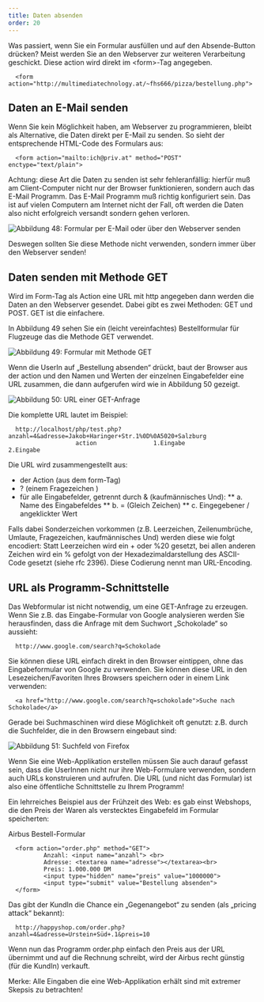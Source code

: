 ```yaml
---
title: Daten absenden
order: 20
---
```


Was passiert, wenn Sie ein Formular ausfüllen und auf den Absende-Button drücken? Meist werden Sie an den Webserver zur weiteren Verarbeitung geschickt. Diese action wird direkt im &lt;form&gt;-Tag angegeben.


      <form action="http://multimediatechnology.at/~fhs666/pizza/bestellung.php">

Daten an E-Mail senden
-----------------------

Wenn Sie kein Möglichkeit haben, am Webserver zu programmieren, bleibt als Alternative, die Daten direkt per E-Mail zu senden. So sieht der entsprechende HTML-Code des Formulars aus:


      <form action="mailto:ich@priv.at" method="POST" enctype="text/plain">

Achtung: diese Art die Daten zu senden ist sehr fehleranfällig: hierfür muß am Client-Computer nicht nur der Browser funktionieren, sondern auch das E-Mail Programm. Das E-Mail Programm muß richtig konfiguriert sein. Das ist auf vielen Computern am Internet nicht der Fall, oft werden die Daten also nicht erfolgreich versandt sondern gehen verloren.

              
![Abbildung 48: Formular per E-Mail oder über den Webserver senden](/images/image225.png)


Deswegen sollten Sie diese Methode nicht verwenden, sondern immer über den Webserver senden!


Daten senden mit Methode GET
-----------------------------

Wird im Form-Tag als Action eine URL mit http angegeben dann werden die Daten an den Webserver gesendet. Dabei gibt es zwei Methoden: GET und POST. GET ist die einfachere. 

In Abbildung 49 sehen Sie ein (leicht vereinfachtes) Bestellformular für Flugzeuge das die Methode GET verwendet.


![Abbildung 49: Formular mit Methode GET](/images/image230.png)


Wenn die UserIn auf „Bestellung absenden“ drückt, baut der Browser aus der action und den Namen und Werten der einzelnen Eingabefelder eine URL zusammen, die dann aufgerufen wird wie in Abbildung 50 gezeigt.


![Abbildung 50: URL einer GET-Anfrage](/images/image232.png)


Die komplette URL lautet im Beispiel:

      http://localhost/php/test.php?anzahl=4&adresse=Jakob+Haringer+Str.1%0D%0A5020+Salzburg
                       action                1.Eingabe                                  2.Eingabe

Die URL wird zusammengestellt aus:

* der Action (aus dem form-Tag)
* ? (einem Fragezeichen )
* für alle Eingabefelder, getrennt durch & (kaufmännisches Und):
** a. Name des Eingabefeldes
**  b. = (Gleich Zeichen)
**  c. Eingegebener / angeklickter Wert

Falls dabei Sonderzeichen vorkommen  (z.B. Leerzeichen, Zeilenumbrüche, Umlaute, Fragezeichen, kaufmännisches Und) werden diese wie folgt encodiert: Statt Leerzeichen wird ein + oder %20 gesetzt, bei allen anderen Zeichen wird ein % gefolgt von der Hexadezimaldarstellung des ASCII-Code gesetzt  (siehe rfc 2396). Diese Codierung nennt man URL-Encoding.


URL als Programm-Schnittstelle
-------------------------------

Das Webformular ist nicht notwendig, um eine GET-Anfrage zu erzeugen. Wenn Sie z.B. das Eingabe-Formular von Google analysieren werden Sie herausfinden, dass die Anfrage mit dem Suchwort „Schokolade“ so aussieht:


      http://www.google.com/search?q=Schokolade

Sie können diese URL einfach direkt in den Browser eintippen, ohne das Eingabeformular von Google zu verwenden. Sie können diese URL in den Lesezeichen/Favoriten Ihres Browsers speichern oder in einem Link verwenden:


      <a href="http://www.google.com/search?q=schokolade">Suche nach Schokolade</a>

Gerade bei Suchmaschinen wird diese Möglichkeit oft genutzt: z.B. durch die Suchfelder, die in den Browsern eingebaut sind:


![Abbildung 51: Suchfeld von Firefox](/images/image237.png)


Wenn Sie eine Web-Applikation erstellen müssen Sie auch darauf gefasst sein, dass die UserInnen nicht nur ihre Web-Formulare verwenden, sondern auch URLs konstruieren und aufrufen. Die URL (und nicht das Formular) ist also eine öffentliche Schnittstelle zu Ihrem Programm!

Ein lehrreiches Beispiel aus der Frühzeit des Web: es gab einst Webshops, die den Preis der Waren als verstecktes Eingabefeld im Formular speicherten:

Airbus Bestell-Formular

      <form action="order.php" method="GET">
              Anzahl: <input name="anzahl"> <br>
              Adresse: <textarea name="adresse"></textarea><br>
              Preis: 1.000.000 DM  
              <input type="hidden" name="preis" value="1000000">
              <input type="submit" value="Bestellung absenden">
      </form>

Das gibt der KundIn die Chance ein „Gegenangebot“ zu senden (als „pricing attack“ bekannt):


      http://happyshop.com/order.php?anzahl=4&adresse=Urstein+Süd+.1&preis=10

Wenn nun das Programm order.php einfach den Preis aus der URL übernimmt und auf die Rechnung schreibt, wird der Airbus recht günstig (für die KundIn) verkauft.

Merke: Alle Eingaben die eine Web-Applikation erhält sind mit extremer Skepsis zu betrachten! 


